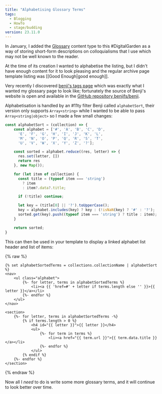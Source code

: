 ```yaml
---
title: "Alphabetising Glossary Terms"
tags:
  - Blogging
  - HowTo
  - stage/budding
version: 23.11.0
---
```


In January, I added the [Glossary](/glossary/) content type to this #DigitalGarden as a way of storing short-form descriptions on colloquialisms that I use which may not be well known to the reader.

At the time of its creation I wanted to alphabetise the listing, but I didn't have enough content for it to look pleasing and the regular archive page template listing was [[Good Enough|good enough]].

Very recently I discovered [benji's tags page](https://www.benji.dog/tags/) which was exactly what I wanted my glossary page to look like; fortunately the source of Benji's website is open and available in the [GitHub repository benjifs/benji](https://github.com/benjifs/benji).

Alphabetisation is handled by an #11ty filter Benji called `alphabetSort`, their version only supports `Array<string>` while I wanted to be able to pass `Array<string|object>` so I made a few small changes:

```js
const alphabetSort = (collection) => {
    const alphabet = ['#', 'A', 'B', 'C', 'D',
      'E', 'F', 'G', 'H', 'I', 'J', 'K', 'L',
      'M', 'N', 'O', 'P', 'Q', 'R', 'S', 'T',
      'U', 'V', 'W', 'X', 'Y', 'Z', '?'];

    const sorted = alphabet.reduce((res, letter) => {
      res.set(letter, [])
      return res
    }, new Map());

    for (let item of collection) {
      const title = (typeof item === 'string')
        ? item
        : item?.data?.title;

      if (!title) continue;

      let key = (title[0] || '?').toUpperCase();
      key = alphabet.includes(key) ? key : (!isNaN(key) ? '#' : '?');
      sorted.get(key).push((typeof item === 'string') ? title : item);
    }

    return sorted;
}
```

This can then be used in your template to display a linked alphabet list header and list of items:

{% raw %}
```nunjucks
{% set alphabetSortedTerms = collections.collectionName | alphabetSort %}
<nav>
    <ul class="alphabet">
        {%- for letter, terms in alphabetSortedTerms %}
            <li><a {{ 'href=#' + letter if terms.length else '' }}>{{ letter }}</a></li>
        {%- endfor %}
    </ul>
</nav>

<section>
    {%- for letter, terms in alphabetSortedTerms -%}
        {% if terms.length > 0 %}
            <h4 id="{{ letter }}">{{ letter }}</h4>
            <ul>
                {%- for term in terms %}
                    <li><a href="{{ term.url }}">{{ term.data.title }}</a></li>
                {%- endfor %}
            </ul>
        {% endif %}
    {%- endfor %}
</section>
```
{% endraw %}

Now all I *need* to do is write some more glossary terms, and it will continue to look better over time.
